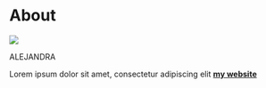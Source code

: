 # About

![](../images/perezoso.jpg)

ALEJANDRA

Lorem ipsum dolor sit amet, consectetur adipiscing elit **[my website](https://community.emergentfutures.io/courses/5566525/content)**
